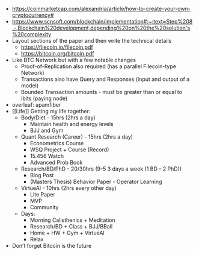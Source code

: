 - https://coinmarketcap.com/alexandria/article/how-to-create-your-own-cryptocurrency#
- https://www.scnsoft.com/blockchain/implementation#:~:text=Step%208.-,Blockchain%20development,depending%20on%20the%20solution's%20complexity
- Layout sections of the paper and then write the technical details
    - https://filecoin.io/filecoin.pdf
    - https://bitcoin.org/bitcoin.pdf
- Like BTC Network but with a few notable changes
    - Proof-of-Replication also required (has a parallel Filecoin-type Network)
    - Transactions also have Query and Responses (input and output of a model)
    - Bounded Transaction amounts - must be greater than or equal to ibits (paying node)
- overleaf: apamfiber
- [[Life]] Getting my life together:
    - Body/Diet - 15hrs (2hrs a day)
        - Maintain health and energy levels
        - BJJ and Gym
    - Quant Research (Career) - 15hrs (2hrs a day)
        - Econometrics Course
        - WSQ Project + Course (Record)
        - 15.456 Watch
        - Advanced Prob Book
    - Research/BD/PhD - 20/30hrs (9-5 3 days a week (1 BD - 2 PhD))
        - Blog Post
        - (Masters Thesis) Behavior Paper - Operator Learning
    - VirtueAI - 10hrs (2hrs every other day)
        - Lite Paper
        - MVP
        - Community
    - Days:
        - Morning Calisthenics + Meditation
        - Research/BD + Class + BJJ/BBall
        - Home + HW + Gym + VirtueAI
        - Relax
- Don’t forget Bitcoin is the future
